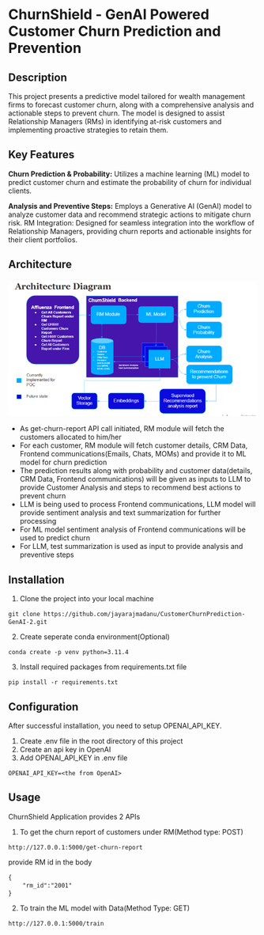 # ChurnShield - GenAI Powered Customer Churn Prediction and Prevention

## Description
This project presents a predictive model tailored for wealth management firms to forecast customer churn, along with a comprehensive analysis and actionable steps to prevent churn. The model is designed to assist Relationship Managers (RMs) in identifying at-risk customers and implementing proactive strategies to retain them.


## Key Features
**Churn Prediction & Probability:** Utilizes a machine learning (ML) model to predict customer churn and estimate the probability of churn for individual clients.

**Analysis and Preventive Steps:** Employs a Generative AI (GenAI) model to analyze customer data and recommend strategic actions to mitigate churn risk.
RM Integration: Designed for seamless integration into the workflow of Relationship Managers, providing churn reports and actionable insights for their client portfolios.

## Architecture

![Architecture Diagram](img/archiDiad.PNG)

* As get-churn-report API call initiated, RM module will fetch the customers allocated to him/her
* For each customer, RM module will fetch customer details, CRM Data, Frontend communications(Emails, Chats, MOMs) and provide it to ML model for churn prediction
* The prediction results along with probability and customer data(details, CRM Data, Frontend communications) will be given as inputs to LLM to provide Customer Analysis and steps to recommend best actions to prevent churn
* LLM is being used to process Frontend communications, LLM model will provide sentiment analysis and text summarization for further processing
* For ML model sentiment analysis of Frontend communications will be used to predict churn
* For LLM, test summarization is used as input to provide analysis and preventive steps

## Installation
1. Clone the project into your local machine
```
git clone https://github.com/jayarajmadanu/CustomerChurnPrediction-GenAI-2.git
```
2. Create seperate conda environment(Optional)
```
conda create -p venv python=3.11.4
```
3. Install required packages from requirements.txt file
```
pip install -r requirements.txt
```
## Configuration

After successful installation, you need to setup OPENAI_API_KEY.
1. Create .env file in the root directory of this project
2. Create an api key in OpenAI
3. Add OPENAI_API_KEY in .env file
```
OPENAI_API_KEY=<the from OpenAI>
```

## Usage
ChurnShield Application provides 2 APIs 
1. To get the churn report of customers under RM(Method type: POST)
```
http://127.0.0.1:5000/get-churn-report
```
provide RM id in the body
```
{
    "rm_id":"2001"
}
```

2. To train the ML model with Data(Method Type: GET)
```
http://127.0.0.1:5000/train
```